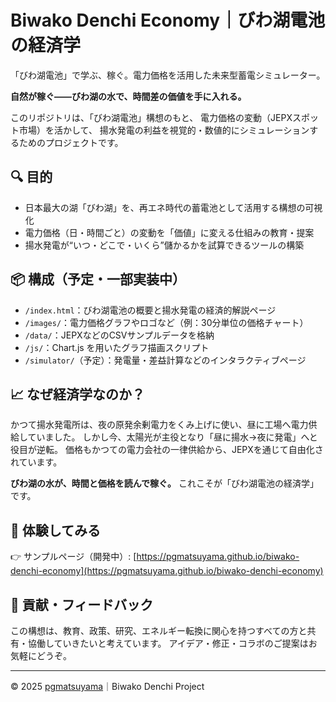# Biwako Denchi Economy｜びわ湖電池の経済学
「びわ湖電池」で学ぶ、稼ぐ。電力価格を活用した未来型蓄電シミュレーター。

**自然が稼ぐ——びわ湖の水で、時間差の価値を手に入れる。**

このリポジトリは、「びわ湖電池」構想のもと、
電力価格の変動（JEPXスポット市場）を活かして、
揚水発電の利益を視覚的・数値的にシミュレーションするためのプロジェクトです。

## 🔍 目的

- 日本最大の湖「びわ湖」を、再エネ時代の蓄電池として活用する構想の可視化
- 電力価格（日・時間ごと）の変動を「価値」に変える仕組みの教育・提案
- 揚水発電が“いつ・どこで・いくら”儲かるかを試算できるツールの構築

## 📦 構成（予定・一部実装中）

- `/index.html`：びわ湖電池の概要と揚水発電の経済的解説ページ
- `/images/`：電力価格グラフやロゴなど（例：30分単位の価格チャート）
- `/data/`：JEPXなどのCSVサンプルデータを格納
- `/js/`：Chart.js を用いたグラフ描画スクリプト
- `/simulator/`（予定）：発電量・差益計算などのインタラクティブページ

## 📈 なぜ経済学なのか？

かつて揚水発電所は、夜の原発余剰電力をくみ上げに使い、昼に工場へ電力供給していました。
しかし今、太陽光が主役となり「昼に揚水→夜に発電」へと役目が逆転。
価格もかつての電力会社の一律供給から、JEPXを通じて自由化されています。

**びわ湖の水が、時間と価格を読んで稼ぐ。**
これこそが「びわ湖電池の経済学」です。

## 🧪 体験してみる

👉 サンプルページ（開発中）: [https://pgmatsuyama.github.io/biwako-denchi-economy](https://pgmatsuyama.github.io/biwako-denchi-economy)

## 🔄 貢献・フィードバック

この構想は、教育、政策、研究、エネルギー転換に関心を持つすべての方と共有・協働していきたいと考えています。
アイデア・修正・コラボのご提案はお気軽にどうぞ。

---

© 2025 [pgmatsuyama](https://github.com/pgmatsuyama)｜Biwako Denchi Project
